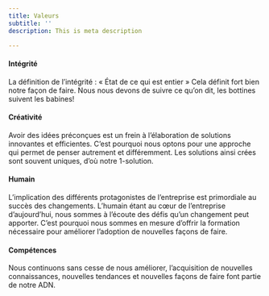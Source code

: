 ```yaml
---
title: Valeurs
subtitle: ''
description: This is meta description

---
```

#### Intégrité

La définition de l’intégrité : « État de ce qui est entier » Cela définit fort bien notre façon de faire. Nous nous devons de suivre ce qu’on dit, les bottines suivent les babines!

#### Créativité

Avoir des idées préconçues est un frein à l’élaboration de solutions innovantes et efficientes. C’est pourquoi nous optons pour une approche qui permet de penser autrement et différemment. Les solutions ainsi crées sont souvent uniques, d’où notre 1-solution.

#### Humain

L’implication des différents protagonistes de l’entreprise est primordiale au succès des changements. L’humain étant au cœur de l’entreprise d’aujourd’hui, nous sommes à l’écoute des défis qu’un changement peut apporter. C’est pourquoi nous sommes en mesure d’offrir la formation nécessaire pour améliorer l’adoption de nouvelles façons de faire.

#### Compétences

Nous continuons sans cesse de nous améliorer, l’acquisition de nouvelles connaissances, nouvelles tendances et nouvelles façons de faire font partie de notre ADN.
